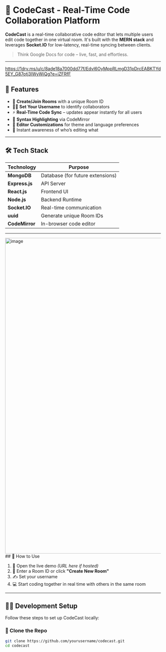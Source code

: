 
# 🚀 CodeCast - Real-Time Code Collaboration Platform

**CodeCast** is a real-time collaborative code editor that lets multiple users edit code together in one virtual room. It's built with the **MERN stack** and leverages **Socket.IO** for low-latency, real-time syncing between clients.

> Think Google Docs for code – live, fast, and effortless.

---
https://1drv.ms/u/c/8ade18a7000dd77f/Edvl6OyMppRLmgD31pDrcEABKTYd5EY_G87otj3lWyWiQg?e=iZFRfF

## 🌟 Features

- 🔐 **Create/Join Rooms** with a unique Room ID
- 🧑‍💻 **Set Your Username** to identify collaborators
- ⚡ **Real-Time Code Sync** – updates appear instantly for all users
- 🎨 **Syntax Highlighting** via CodeMirror
- 🧠 **Editor Customizations** for theme and language preferences
- 💬 Instant awareness of who’s editing what

---

## 🛠️ Tech Stack

| Technology     | Purpose                        |
|----------------|--------------------------------|
| **MongoDB**    | Database (for future extensions) |
| **Express.js** | API Server                     |
| **React.js**   | Frontend UI                    |
| **Node.js**    | Backend Runtime                |
| **Socket.IO**  | Real-time communication        |
| **uuid**       | Generate unique Room IDs       |
| **CodeMirror** | In-browser code editor         |

---
<img width="1918" height="1021" alt="image" src="https://github.com/user-attachments/assets/261a949e-62b4-4f35-86a9-f046d072f99e" />
## 🚦 How to Use

1. 🔗 Open the live demo *(URL here if hosted)*  
2. 🎯 Enter a Room ID or click **"Create New Room"**
3. ✍️ Set your username
4. 💻 Start coding together in real time with others in the same room

---

## 🧑‍💻 Development Setup

Follow these steps to set up CodeCast locally:

### 🔄 Clone the Repo

```bash
git clone https://github.com/yourusername/codecast.git
cd codecast

